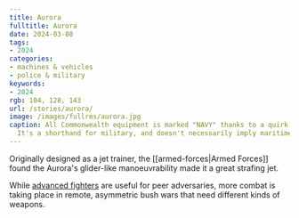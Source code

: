 ```yaml
---
title: Aurora
fulltitle: Aurora
date: 2024-03-08
tags:
- 2024
categories:
- machines & vehicles
- police & military
keywords:
- 2024
rgb: 104, 128, 143
url: /stories/aurora/
image: /images/fullres/aurora.jpg
caption: All Commonwealth equipment is marked "NAVY" thanks to a quirk of history.
  It's a shorthand for military, and doesn't necessarily imply maritime aviation.
---
```

Originally designed as a jet trainer, the [[armed-forces|Armed Forces]] found the Aurora's glider-like manoeuvrability made it a great strafing jet.

While [advanced fighters](/stories/casemate/) are useful for peer adversaries, more combat is taking place in remote, asymmetric bush wars that need different kinds of weapons.
